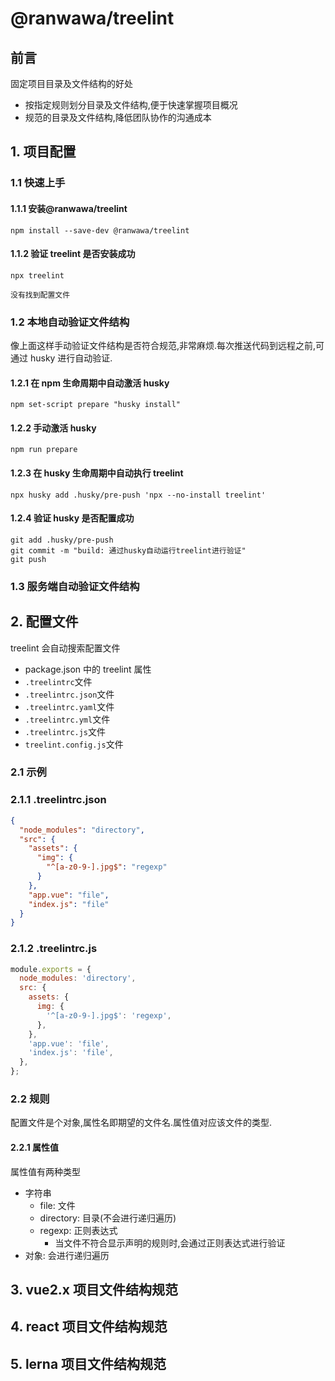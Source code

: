# @ranwawa/treelint

## 前言

固定项目目录及文件结构的好处

- 按指定规则划分目录及文件结构,便于快速掌握项目概况
- 规范的目录及文件结构,降低团队协作的沟通成本

## 1. 项目配置

### 1.1 快速上手

#### 1.1.1 安装@ranwawa/treelint

```shell
npm install --save-dev @ranwawa/treelint
```

#### 1.1.2 验证 treelint 是否安装成功

```shell
npx treelint

没有找到配置文件
```

### 1.2 本地自动验证文件结构

像上面这样手动验证文件结构是否符合规范,非常麻烦.每次推送代码到远程之前,可通过 husky 进行自动验证.

#### 1.2.1 在 npm 生命周期中自动激活 husky

```shell
npm set-script prepare "husky install"
```

#### 1.2.2 手动激活 husky

```shell
npm run prepare
```

#### 1.2.3 在 husky 生命周期中自动执行 treelint

```shell
npx husky add .husky/pre-push 'npx --no-install treelint'
```

#### 1.2.4 验证 husky 是否配置成功

```shell
git add .husky/pre-push
git commit -m "build: 通过husky自动运行treelint进行验证"
git push
```

### 1.3 服务端自动验证文件结构

## 2. 配置文件

treelint 会自动搜索配置文件

- package.json 中的 treelint 属性
- `.treelintrc`文件
- `.treelintrc.json`文件
- `.treelintrc.yaml`文件
- `.treelintrc.yml`文件
- `.treelintrc.js`文件
- `treelint.config.js`文件

### 2.1 示例

### 2.1.1 .treelintrc.json

```json
{
  "node_modules": "directory",
  "src": {
    "assets": {
      "img": {
        "^[a-z0-9-].jpg$": "regexp"
      }
    },
    "app.vue": "file",
    "index.js": "file"
  }
}
```

### 2.1.2 .treelintrc.js

```javascript
module.exports = {
  node_modules: 'directory',
  src: {
    assets: {
      img: {
        '^[a-z0-9-].jpg$': 'regexp',
      },
    },
    'app.vue': 'file',
    'index.js': 'file',
  },
};
```

### 2.2 规则

配置文件是个对象,属性名即期望的文件名.属性值对应该文件的类型.

#### 2.2.1 属性值

属性值有两种类型

- 字符串
  - file: 文件
  - directory: 目录(不会进行递归遍历)
  - regexp: 正则表达式
    - 当文件不符合显示声明的规则时,会通过正则表达式进行验证
- 对象: 会进行递归遍历

## 3. vue2.x 项目文件结构规范

## 4. react 项目文件结构规范

## 5. lerna 项目文件结构规范
